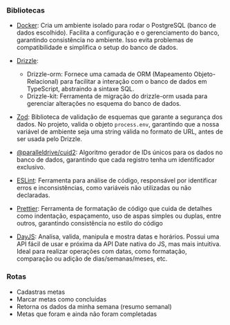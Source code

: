 ### Bibliotecas

- [Docker](https://www.docker.com/): Cria um ambiente isolado para rodar o PostgreSQL (banco de dados escolhido). Facilita a configuração e o gerenciamento do banco, garantindo consistência no ambiente. Isso evita problemas de compatibilidade e simplifica o setup do banco de dados.

- [Drizzle](https://orm.drizzle.team/):
    - Drizzle-orm: Fornece uma camada de ORM (Mapeamento Objeto-Relacional) para facilitar a interação com o banco de dados em TypeScript, abstraindo a sintaxe SQL.
    - Drizzle-kit: Ferramenta de migração do drizzle-orm usada para gerenciar alterações no esquema do banco de dados.

- [Zod](https://zod.dev/): Biblioteca de validação de esquemas que garante a segurança dos dados. No projeto, valida o objeto `process.env`, garantindo que a nossa variável de ambiente seja uma string válida no formato de URL, antes de ser usada pelo Drizzle.

- [@paralleldrive/cuid2](https://github.com/paralleldrive/cuid2): Algoritmo gerador de IDs únicos para os dados no banco de dados, garantindo que cada registro tenha um identificador exclusivo.

- [ESLint](https://eslint.org/): Ferramenta para análise de código, responsável por identificar erros e inconsistências, como variáveis não utilizadas ou não declaradas.

- [Prettier](https://prettier.io/): Ferramenta de formatação de código que cuida de detalhes como indentação, espaçamento, uso de aspas simples ou duplas, entre outros, garantindo consistência no estilo do código

- [DayJS](https://day.js.org/en/): Analisa, valida, manipula e mostra datas e horários. Possui uma API fácil de usar e próxima da API Date nativa do JS, mas mais intuitiva. Ideal para realizar operações com datas, como formatação, comparação ou adição de dias/semanas/meses, etc.

### Rotas

- Cadastras metas
- Marcar metas como concluidas
- Retorna os dados da minha semana (resumo semanal) 
- Metas que foram e ainda não foram completadas 